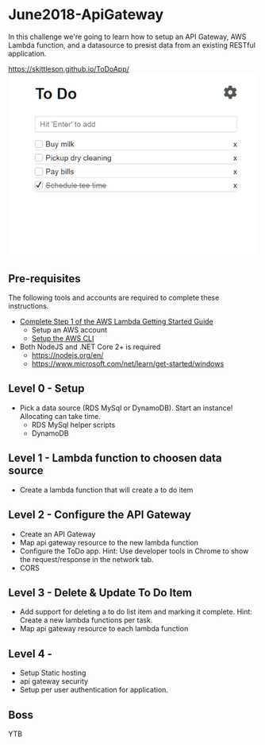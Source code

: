 # June2018-ApiGateway

In this challenge we're going to learn how to setup an API Gateway, AWS Lambda function, and a datasource to presist data from an existing RESTful application.

<https://skittleson.github.io/ToDoApp/>
![to do app](todoApp.gif)

## Pre-requisites

The following tools and accounts are required to complete these instructions.

* [Complete Step 1 of the AWS Lambda Getting Started Guide](http://docs.aws.amazon.com/lambda/latest/dg/setup.html)
  * Setup an AWS account
  * [Setup the AWS CLI](https://docs.aws.amazon.com/lambda/latest/dg/setup-awscli.html)
* Both NodeJS and .NET Core 2+ is required
    * <https://nodejs.org/en/>
    * <https://www.microsoft.com/net/learn/get-started/windows>

## Level 0 - Setup
- Pick a data source (RDS MySql or DynamoDB).  Start an instance!  Allocating can take time.
    - RDS MySql helper scripts
    - DynamoDB

## Level 1 - Lambda function to choosen data source
- Create a lambda function that will create a to do item

## Level 2 - Configure the API Gateway
- Create an API Gateway
- Map api gateway resource to the new lambda function
- Configure the ToDo app. Hint: Use developer tools in Chrome to show the request/response in the network tab.
- CORS

## Level 3 - Delete & Update To Do Item
- Add support for deleting a to do list item and marking it complete. Hint: Create a new lambda functions per task.
- Map api gateway resource to each lambda function

## Level 4 - 
- Setup Static hosting
- api gateway security
-  Setup per user authentication for application.

## Boss
YTB
